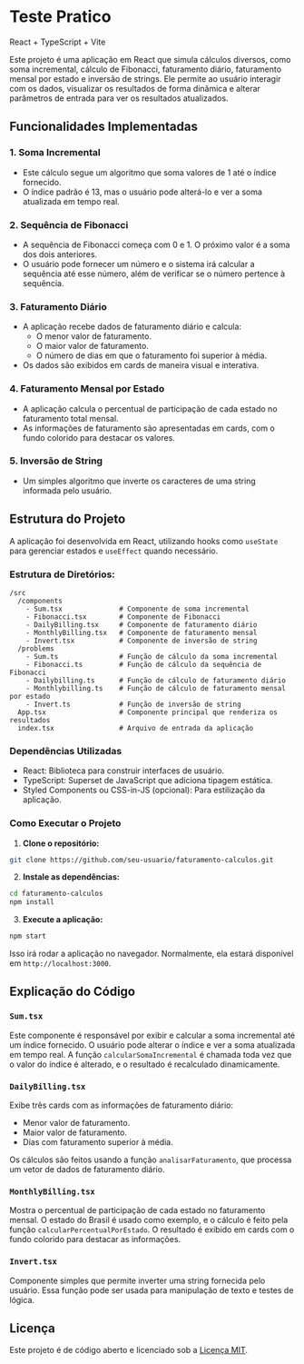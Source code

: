 
# Teste Pratico

React + TypeScript + Vite

Este projeto é uma aplicação em React que simula cálculos diversos, como soma incremental, cálculo de Fibonacci, faturamento diário, faturamento mensal por estado e inversão de strings. Ele permite ao usuário interagir com os dados, visualizar os resultados de forma dinâmica e alterar parâmetros de entrada para ver os resultados atualizados.

## Funcionalidades Implementadas

### 1. **Soma Incremental**
   - Este cálculo segue um algoritmo que soma valores de 1 até o índice fornecido.
   - O índice padrão é 13, mas o usuário pode alterá-lo e ver a soma atualizada em tempo real.

### 2. **Sequência de Fibonacci**
   - A sequência de Fibonacci começa com 0 e 1. O próximo valor é a soma dos dois anteriores.
   - O usuário pode fornecer um número e o sistema irá calcular a sequência até esse número, além de verificar se o número pertence à sequência.

### 3. **Faturamento Diário**
   - A aplicação recebe dados de faturamento diário e calcula:
     - O menor valor de faturamento.
     - O maior valor de faturamento.
     - O número de dias em que o faturamento foi superior à média.
   - Os dados são exibidos em cards de maneira visual e interativa.

### 4. **Faturamento Mensal por Estado**
   - A aplicação calcula o percentual de participação de cada estado no faturamento total mensal.
   - As informações de faturamento são apresentadas em cards, com o fundo colorido para destacar os valores.

### 5. **Inversão de String**
   - Um simples algoritmo que inverte os caracteres de uma string informada pelo usuário.

## Estrutura do Projeto

A aplicação foi desenvolvida em React, utilizando hooks como `useState` para gerenciar estados e `useEffect` quando necessário.

### Estrutura de Diretórios:

```
/src
  /components
    - Sum.tsx              # Componente de soma incremental
    - Fibonacci.tsx        # Componente de Fibonacci
    - DailyBilling.tsx     # Componente de faturamento diário
    - MonthlyBilling.tsx   # Componente de faturamento mensal
    - Invert.tsx           # Componente de inversão de string
  /problems
    - Sum.ts               # Função de cálculo da soma incremental
    - Fibonacci.ts         # Função de cálculo da sequência de Fibonacci
    - Dailybilling.ts      # Função de cálculo de faturamento diário
    - Monthlybilling.ts    # Função de cálculo de faturamento mensal por estado
    - Invert.ts            # Função de inversão de string
  App.tsx                  # Componente principal que renderiza os resultados
  index.tsx                # Arquivo de entrada da aplicação
```

### Dependências Utilizadas

- React: Biblioteca para construir interfaces de usuário.
- TypeScript: Superset de JavaScript que adiciona tipagem estática.
- Styled Components ou CSS-in-JS (opcional): Para estilização da aplicação.

### Como Executar o Projeto

1. **Clone o repositório:**

```bash
git clone https://github.com/seu-usuario/faturamento-calculos.git
```

2. **Instale as dependências:**

```bash
cd faturamento-calculos
npm install
```

3. **Execute a aplicação:**

```bash
npm start
```

Isso irá rodar a aplicação no navegador. Normalmente, ela estará disponível em `http://localhost:3000`.

## Explicação do Código

### `Sum.tsx`

Este componente é responsável por exibir e calcular a soma incremental até um índice fornecido. O usuário pode alterar o índice e ver a soma atualizada em tempo real. A função `calcularSomaIncremental` é chamada toda vez que o valor do índice é alterado, e o resultado é recalculado dinamicamente.

### `DailyBilling.tsx`

Exibe três cards com as informações de faturamento diário:
- Menor valor de faturamento.
- Maior valor de faturamento.
- Dias com faturamento superior à média.

Os cálculos são feitos usando a função `analisarFaturamento`, que processa um vetor de dados de faturamento diário.

### `MonthlyBilling.tsx`

Mostra o percentual de participação de cada estado no faturamento mensal. O estado do Brasil é usado como exemplo, e o cálculo é feito pela função `calcularPercentualPorEstado`. O resultado é exibido em cards com o fundo colorido para destacar as informações.

### `Invert.tsx`

Componente simples que permite inverter uma string fornecida pelo usuário. Essa função pode ser usada para manipulação de texto e testes de lógica.

## Licença

Este projeto é de código aberto e licenciado sob a [Licença MIT](LICENSE).
